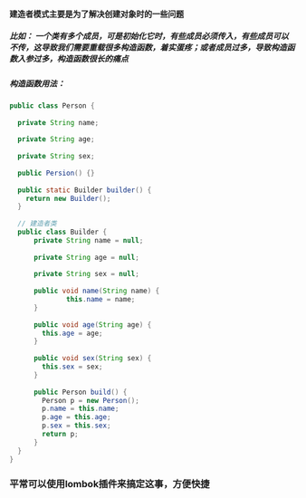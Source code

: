 #### 建造者模式主要是为了解决创建对象时的一些问题

##### 比如： 一个类有多个成员，可是初始化它时，有些成员必须传入，有些成员可以不传，这导致我们需要重载很多构造函数，着实蛋疼；或者成员过多，导致构造函数入参过多，构造函数很长的痛点



##### 构造函数用法：

```java
public class Person {
  
  private String name;
  
  private String age;
  
  private String sex;
  
  public Persion() {}
  
  public static Builder builder() {
    return new Builder();
  }
  
  // 建造者类
  public class Builder {
      private String name = null;
  
  	  private String age = null;
  
  	  private String sex = null;
    
      public void name(String name) {
			  this.name = name;
      }
    
      public void age(String age) {
        this.age = age;
      }
    
      public void sex(String sex) {
        this.sex = sex;
      }
    
      public Person build() {
        Person p = new Person();
        p.name = this.name;
        p.age = this.age;
        p.sex = this.sex;
        return p;
      }
  }
}


```



### 平常可以使用lombok插件来搞定这事，方便快捷

